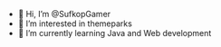 - 👋 Hi, I’m @SufkopGamer
- 👀 I’m interested in themeparks
- 🌱 I’m currently learning Java and Web development

<!---
SufkopGamer/SufkopGamer is a ✨ special ✨ repository because its `README.md` (this file) appears on your GitHub profile.
You can click the Preview link to take a look at your changes.
--->
